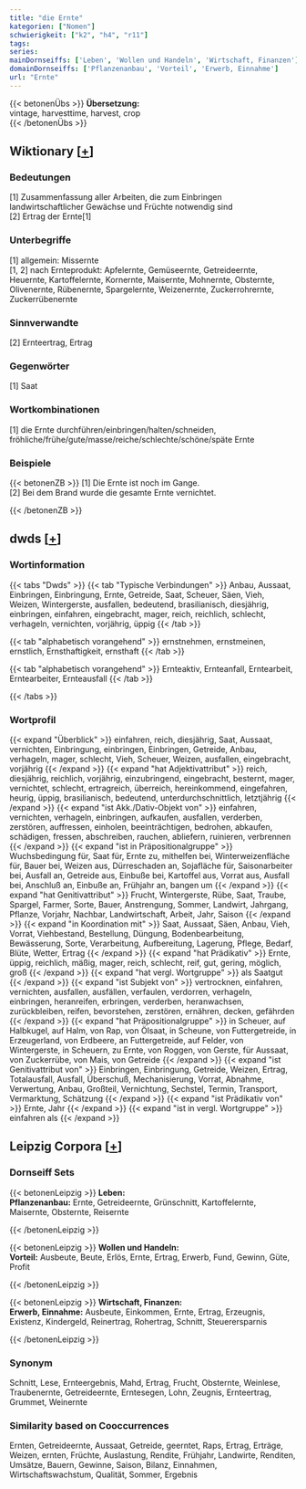 ```yaml
---
title: "die Ernte"
kategorien: ["Nomen"]
schwierigkeit: ["k2", "h4", "r11"]
tags:
series:
mainDornseiffs: ['Leben', 'Wollen und Handeln', 'Wirtschaft, Finanzen']
domainDornseiffs: ['Pflanzenanbau', 'Vorteil', 'Erwerb, Einnahme']
url: "Ernte"
---
```


{{< betonenÜbs >}}
**Übersetzung:**  
vintage, harvesttime, harvest, crop  
{{< /betonenÜbs >}}

## Wiktionary [[+](https://de.wiktionary.org/wiki/Ernte)]

### Bedeutungen
[1] Zusammenfassung aller Arbeiten, die zum Einbringen landwirtschaftlicher Gewächse und Früchte notwendig sind  
[2] Ertrag der Ernte[1]  

### Unterbegriffe
[1] allgemein: Missernte  
[1, 2] nach Ernteprodukt: Apfelernte, Gemüseernte, Getreideernte, Heuernte, Kartoffelernte, Kornernte, Maisernte, Mohnernte, Obsternte, Olivenernte, Rübenernte, Spargelernte, Weizenernte, Zuckerrohrernte, Zuckerrübenernte  

### Sinnverwandte
[2] Ernteertrag, Ertrag  

### Gegenwörter
[1] Saat  

### Wortkombinationen
[1]  die Ernte durchführen/einbringen/halten/schneiden, fröhliche/frühe/gute/masse/reiche/schlechte/schöne/späte Ernte  

### Beispiele
{{< betonenZB >}}
[1] Die Ernte ist noch im Gange.  
[2] Bei dem Brand wurde die gesamte Ernte vernichtet.  

{{< /betonenZB >}}


## dwds [[+](https://www.dwds.de/wb/Ernte)]

### Wortinformation
{{< tabs "Dwds" >}}
{{< tab "Typische Verbindungen" >}}
Anbau, Aussaat, Einbringen, Einbringung, Ernte, Getreide, Saat, Scheuer, Säen, Vieh, Weizen, Wintergerste, ausfallen, bedeutend, brasilianisch, diesjährig, einbringen, einfahren, eingebracht, mager, reich, reichlich, schlecht, verhageln, vernichten, vorjährig, üppig
{{< /tab >}}

{{< tab "alphabetisch vorangehend" >}}
ernstnehmen, ernstmeinen, ernstlich, Ernsthaftigkeit, ernsthaft
{{< /tab >}}

{{< tab "alphabetisch vorangehend" >}}
Ernteaktiv, Ernteanfall, Erntearbeit, Erntearbeiter, Ernteausfall
{{< /tab >}}

{{< /tabs >}}

### Wortprofil
{{< expand "Überblick" >}} einfahren, reich, diesjährig, Saat, Aussaat, vernichten, Einbringung, einbringen, Einbringen, Getreide, Anbau, verhageln, mager, schlecht, Vieh, Scheuer, Weizen, ausfallen, eingebracht, vorjährig {{< /expand >}}
{{< expand "hat Adjektivattribut" >}} reich, diesjährig, reichlich, vorjährig, einzubringend, eingebracht, besternt, mager, vernichtet, schlecht, ertragreich, überreich, hereinkommend, eingefahren, heurig, üppig, brasilianisch, bedeutend, unterdurchschnittlich, letztjährig {{< /expand >}}
{{< expand "ist Akk./Dativ-Objekt von" >}} einfahren, vernichten, verhageln, einbringen, aufkaufen, ausfallen, verderben, zerstören, auffressen, einholen, beeinträchtigen, bedrohen, abkaufen, schädigen, fressen, abschreiben, rauchen, abliefern, ruinieren, verbrennen {{< /expand >}}
{{< expand "ist in Präpositionalgruppe" >}} Wuchsbedingung für, Saat für, Ernte zu, mithelfen bei, Winterweizenfläche für, Bauer bei, Weizen aus, Dürreschaden an, Sojafläche für, Saisonarbeiter bei, Ausfall an, Getreide aus, Einbuße bei, Kartoffel aus, Vorrat aus, Ausfall bei, Anschluß an, Einbuße an, Frühjahr an, bangen um {{< /expand >}}
{{< expand "hat Genitivattribut" >}} Frucht, Wintergerste, Rübe, Saat, Traube, Spargel, Farmer, Sorte, Bauer, Anstrengung, Sommer, Landwirt, Jahrgang, Pflanze, Vorjahr, Nachbar, Landwirtschaft, Arbeit, Jahr, Saison {{< /expand >}}
{{< expand "in Koordination mit" >}} Saat, Aussaat, Säen, Anbau, Vieh, Vorrat, Viehbestand, Bestellung, Düngung, Bodenbearbeitung, Bewässerung, Sorte, Verarbeitung, Aufbereitung, Lagerung, Pflege, Bedarf, Blüte, Wetter, Ertrag {{< /expand >}}
{{< expand "hat Prädikativ" >}} Ernte, üppig, reichlich, mäßig, mager, reich, schlecht, reif, gut, gering, möglich, groß {{< /expand >}}
{{< expand "hat vergl. Wortgruppe" >}} als Saatgut {{< /expand >}}
{{< expand "ist Subjekt von" >}} vertrocknen, einfahren, vernichten, ausfallen, ausfällen, verfaulen, verdorren, verhageln, einbringen, heranreifen, erbringen, verderben, heranwachsen, zurückbleiben, reifen, bevorstehen, zerstören, ernähren, decken, gefährden {{< /expand >}}
{{< expand "hat Präpositionalgruppe" >}} in Scheuer, auf Halbkugel, auf Halm, von Rap, von Ölsaat, in Scheune, von Futtergetreide, in Erzeugerland, von Erdbeere, an Futtergetreide, auf Felder, von Wintergerste, in Scheuern, zu Ernte, von Roggen, von Gerste, für Aussaat, von Zuckerrübe, von Mais, von Getreide {{< /expand >}}
{{< expand "ist Genitivattribut von" >}} Einbringen, Einbringung, Getreide, Weizen, Ertrag, Totalausfall, Ausfall, Überschuß, Mechanisierung, Vorrat, Abnahme, Verwertung, Anbau, Großteil, Vernichtung, Sechstel, Termin, Transport, Vermarktung, Schätzung {{< /expand >}}
{{< expand "ist Prädikativ von" >}} Ernte, Jahr {{< /expand >}}
{{< expand "ist in vergl. Wortgruppe" >}} einfahren als {{< /expand >}}

## Leipzig Corpora [[+](https://corpora.uni-leipzig.de/en/res?word=Ernte&corpusId=deu_newscrawl-public_2018)]

### Dornseiff Sets
{{< betonenLeipzig >}}
**Leben:**  
**Pflanzenanbau:** Ernte, Getreideernte, Grünschnitt, Kartoffelernte, Maisernte, Obsternte, Reisernte  

{{< /betonenLeipzig >}}


{{< betonenLeipzig >}}
**Wollen und Handeln:**  
**Vorteil:** Ausbeute, Beute, Erlös, Ernte, Ertrag, Erwerb, Fund, Gewinn, Güte, Profit  

{{< /betonenLeipzig >}}


{{< betonenLeipzig >}}
**Wirtschaft, Finanzen:**  
**Erwerb, Einnahme:** Ausbeute, Einkommen, Ernte, Ertrag, Erzeugnis, Existenz, Kindergeld, Reinertrag, Rohertrag, Schnitt, Steuerersparnis  

{{< /betonenLeipzig >}}

### Synonym
Schnitt, Lese, Ernteergebnis, Mahd, Ertrag, Frucht, Obsternte, Weinlese, Traubenernte, Getreideernte, Erntesegen, Lohn, Zeugnis, Ernteertrag, Grummet, Weinernte


### Similarity based on Cooccurrences
Ernten, Getreideernte, Aussaat, Getreide, geerntet, Raps, Ertrag, Erträge, Weizen, ernten, Früchte, Auslastung, Rendite, Frühjahr, Landwirte, Renditen, Umsätze, Bauern, Gewinne, Saison, Bilanz, Einnahmen, Wirtschaftswachstum, Qualität, Sommer, Ergebnis

